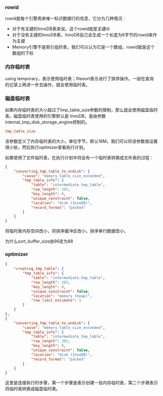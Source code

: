 

### rowid

rowid是每个引擎用来唯一标识数据行的信息，它分为几种情况：

- 对于有主键的InnoDB表来说，这个rowid就是主键id
- 对于没有主键的InnoDB表，InnoDB自己会生成一个长度为6字节的rowid来作为主键
- Memory引擎不是索引组织表，我们可以认为它是一个数组，rowid就是这个数组的下标



### 内存临时表

using temporary，表示使用临时表；filesort表示进行了排序操作。一般在查询的记录上再进一步去操作，就会使用临时表。





### 磁盘临时表

如果内存临时表的大小超过了tmp_table_size参数的限制，那么就会使用磁盘临时表。磁盘临时表使用的引擎默认是 InnoDB，是由参数 internal_tmp_disk_storage_engine控制的。

```ini
tmp_table_size
```

该参数定义了内存临时表的大小，单位字节，默认16M。我们可以将该参数值设置得小些，然后执行optimizer查看执行计划。

如果使用了文件临时表，在执行计划中将会有一个临时表转换成文件表的过程：

```json
{
    "converting_tmp_table_to_ondisk": {
        "cause": "memory_table_size_exceeded",
        "tmp_table_info": {
            "table": "intermediate_tmp_table",
            "row_length": 203,
            "key_length": 0,
            "unique_constraint": false,
            "location": "disk (InnoDB)",
            "record_format": "packed"
        }
    }
}
```







将临时表内存空间改小，将排序缓冲区改小，排序单行数据改小，

为什么sort_buffer_size由96变为88











### optimizer

```json
{
    "creating_tmp_table": {
        "tmp_table_info": {
            "table": "intermediate_tmp_table",
            "row_length": 203,
            "key_length": 0,
            "unique_constraint": false,
            "location": "memory (heap)",
            "row_limit_estimate": 5
        }
    }
},
{
    "converting_tmp_table_to_ondisk": {
        "cause": "memory_table_size_exceeded",
        "tmp_table_info": {
            "table": "intermediate_tmp_table",
            "row_length": 203,
            "key_length": 0,
            "unique_constraint": false,
            "location": "disk (InnoDB)",
            "record_format": "packed"
        }
    }
}
```

这里是连接执行的步骤，第一个步骤是表示创建一张内存临时表，第二个步骤表示将临时表转换成磁盘临时表。